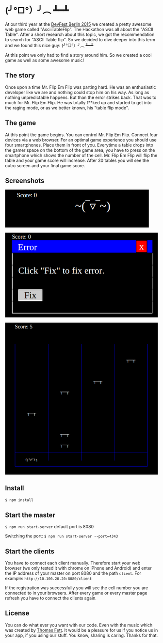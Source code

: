 # (╯°□°）╯︵ ┻━┻

At our third year at the [DevFest Berlin 2015](https://2015.devfest-berlin.de/) we created a pretty awesome web game called "AsciiTableFlip".
The Hackathon was all about the "ASCII Table".
After a short research about this topic, we got the recommendation to search for "ASCII Table flip".
So we decided to dive deeper into this term and we found this nice guy: (╯°□°）╯︵ ┻━┻

At this point we only had to find a story around him.
So we created a cool game as well as some awesome music!

## The story

Once upon a time Mr. Flip Em Flip was parting hard.
He was an enthusiastic developer like we are and nothing could stop him on his way.
As long as nothing unpredictable happens.
But than the error strikes back.
That was to much for Mr. Flip Em Flip.
He was totally f**ked up and started to get into the raging mode, or as we better known, his "table flip mode".

## The game
At this point the game begins.
You can control Mr. Flip Em Flip.
Connect four devices via a web browser.
For an optimal game experience you should use four smartphones.
Place them in front of you.
Everytime a table drops into the gamer space on the bottom of the game area, you have to press on the smartphone which shows the number of the cell.
Mr. Flip Em Flip will flip the table and your game score will increase.
After 30 tables you will see the outro screen and your final game score.

## Screenshots

![Intro - Dance](https://raw.githubusercontent.com/kollektivpp/AsciiTableFlip/master/screenshots/game-dance.png "Intro - Dance")

![Intro - Error](https://raw.githubusercontent.com/kollektivpp/AsciiTableFlip/master/screenshots/game-error.png "Intro - Error")

![Main Game](https://raw.githubusercontent.com/kollektivpp/AsciiTableFlip/master/screenshots/game.png "Main Game")


## Install
`$ npm install`

## Start the master
`$ npm run start-server`
default port is 8080

Switching the port:
`$ npm run start-server --port=4343`

## Start the clients
You have to connect each client manually.
Therefore start your web browser (we only tested it with chrome on iPhone and Android) and enter the IP address of your master on port 8080 and the path `client`.
For example:
`http://10.100.20.20:8080/client`

If the registration was successfully you will see the cell number you are connected to in your browsers.
After every game or every master page refresh you have to connect the clients again.

## License
You can do what ever you want with our code.
Even with the music which was created by [Thomas Fett](https://github.com/ThomasFett).
It would be a pleasure for us if you notice us in your app, if you using our stuff.
You know, sharing is caring.
Thanks for that.
